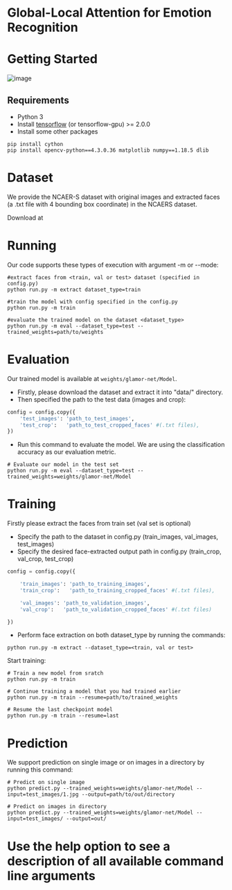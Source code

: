 # Global-Local Attention for Emotion Recognition



# Getting Started

![image](dataset_examples/ex1.png)

## Requirements
- Python 3
- Install [tensorflow](https://www.tensorflow.org/install) (or tensorflow-gpu) >= 2.0.0 
- Install some other packages
```Shell
pip install cython
pip install opencv-python==4.3.0.36 matplotlib numpy==1.18.5 dlib
```



# Dataset
We provide the NCAER-S dataset with original images and extracted faces (a .txt file with 4 bounding box coordinate) in the NCAERS dataset.

Download at []()

# Running
Our code supports these types of execution with argument -m or --mode:
```Shell
#extract faces from <train, val or test> dataset (specified in config.py)
python run.py -m extract dataset_type=train

#train the model with config specified in the config.py
python run.py -m train 

#evaluate the trained model on the dataset <dataset_type>
python run.py -m eval --dataset_type=test --trained_weights=path/to/weights
```

# Evaluation
Our trained model is available at ```weights/glamor-net/Model```.
- Firstly, please download the dataset and extract it into "data/" directory.
- Then specified the path to the test data (images and crop):
```Python
config = config.copy({
    'test_images': 'path_to_test_images',
    'test_crop':   'path_to_test_cropped_faces' #(.txt files),
})
```
- Run this command to evaluate the model. We are using the classification accuracy as our evaluation metric.
```Shell
# Evaluate our model in the test set
python run.py -m eval --dataset_type=test --trained_weights=weights/glamor-net/Model
```


# Training 
Firstly please extract the faces from train set (val set is optional)
- Specify the path to the dataset in config.py (train_images, val_images, test_images)
- Specify the desired face-extracted output path in config.py (train_crop, val_crop, test_crop)
```Python
config = config.copy({

    'train_images': 'path_to_training_images',
    'train_crop':   'path_to_training_cropped_faces' #(.txt files),

    'val_images': 'path_to_validation_images',
    'val_crop':   'path_to_validation_cropped_faces' #(.txt files)

})
```
- Perform face extraction on both dataset_type by running the commands:
```Shell
python run.py -m extract --dataset_type=<train, val or test>
```
Start training:
```Shell
# Train a new model from sratch
python run.py -m train 

# Continue training a model that you had trained earlier
python run.py -m train --resume=path/to/trained_weights

# Resume the last checkpoint model
python run.py -m train --resume=last
```

# Prediction
We support prediction on single image or on images in a directory by running this command:

```Shell
# Predict on single image
python predict.py --trained_weights=weights/glamor-net/Model --input=test_images/1.jpg --output=path/to/out/directory

# Predict on images in directory
python predict.py --trained_weights=weights/glamor-net/Model --input=test_images/ --output=out/

```

# Use the help option to see a description of all available command line arguments











